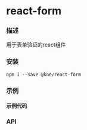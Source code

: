 
# react-form


### 描述

用于表单验证的react组件


### 安装

```shell
npm i --save @kne/react-form
```

### 示例

#### 示例代码



### API


